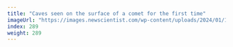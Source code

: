```yaml
---
title: "Caves seen on the surface of a comet for the first time"
imageUrl: "https://images.newscientist.com/wp-content/uploads/2024/01/12110251/SEI_186875306.jpg?width=788"
index: 289
weight: 289
---
```

